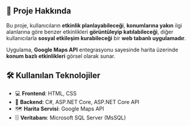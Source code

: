 ## 📌 Proje Hakkında

Bu proje, kullanıcıların **etkinlik planlayabileceği**, **konumlarına yakın** ilgi alanlarına göre benzer etkinlikleri **görüntüleyip katılabileceği**, diğer kullanıcılarla **sosyal etkileşim kurabileceği** bir **web tabanlı uygulamadır**.

Uygulama, **Google Maps API** entegrasyonu sayesinde harita üzerinde **konum bazlı etkinlikleri** görsel olarak sunar.

## 🛠️ Kullanılan Teknolojiler

- 💻 **Frontend**: HTML, CSS  
- 🔧 **Backend**: C#, ASP.NET Core, ASP.NET Core API  
- 🗺️ **Harita Servisi**: Google Maps API  
- 🗄️ **Veritabanı**: Microsoft SQL Server (MsSQL)
